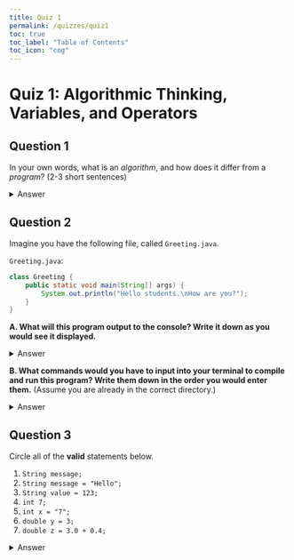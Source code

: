 ```yaml
---
title: Quiz 1
permalink: /quizzes/quiz1
toc: true
toc_label: "Table of Contents"
toc_icon: "cog"
---
```


# Quiz 1: Algorithmic Thinking, Variables, and Operators

## Question 1

In your own words, what is an _algorithm_, and how does it differ from a _program_? (2-3 short sentences)

<details><summary>Answer</summary>
An algorithm is is a process, set of rules, or set of instructions which, when followed, produces some specific output. An algorithm <i>can be</i> and <i>is often</i> used by a computer, but this is NOT necessarily the case. 

A program, as we use it in this class, is a series of commands which the computer executes. A program can contain an algorithm. 
</details>

## Question 2

Imagine you have the following file, called `Greeting.java`.

`Greeting.java`:
```java
class Greeting {
    public static void main(String[] args) {
        System.out.println("Hello students.\nHow are you?");
    }
}
```

**A. What will this program output to the console? Write it down as you would see it displayed.**

<details><summary>Answer</summary>
The "\n" is a linebreak, consisting of an escape character and the character n to show that we mean to put in a linebreak. So the final output is:

Hello students.
How are you?
</details>

**B. What commands would you have to input into your terminal to compile and run this program? Write them down in the order you would enter them.** (Assume you are already in the correct directory.)

<details><summary>Answer</summary>
javac Greeting.java
java Greeting
</details>

## Question 3

Circle all of the **valid** statements below. 
 
1.  `String message;`  
2.  `String message = "Hello";`
3.  `String value = 123;`
4.  `int 7;`
5.  `int x = "7";`
6.  `double y = 3;`
7.  `double z = 3.0 + 0.4;`

<details><summary>Answer</summary>
1, 2, 6, and 7 are all valid. Note that 6 is bad style, but is perfectly fine.

3 is not valid because it assigns an integer to a string.
4 is not valid because variable names cannot start with numbers.
5 is not valid because it assigns a string to an integer. 
</details>